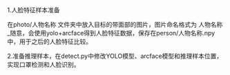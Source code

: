 1.人脸特征样本准备

在photo/人物名称 文件夹中放入目标的带面部的图片，图片命名格式为 人物名称_随意，会使用yolo+arcface得到人脸特征数据，保存在person/人物名称.npy中，用于之后的人脸特征比较。

2.准备推理样本，在detect.py中修改YOLO模型、arcface模型和推理样本位置，实现口罩检测和人脸识别。